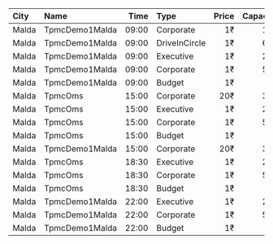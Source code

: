 | City  | Name           |  Time | Type          | Price | Capacity | Booked |
| :---- | :------------- | ----: | :------------ | ----: | -------: | -----: |
| Malda | TpmcDemo1Malda | 09:00 | Corporate     |    1₹ |      156 |     26 |
| Malda | TpmcDemo1Malda | 09:00 | DriveInCircle |    1₹ |      600 |      0 |
| Malda | TpmcDemo1Malda | 09:00 | Executive     |    1₹ |      222 |    143 |
| Malda | TpmcDemo1Malda | 09:00 | Corporate     |    1₹ |      538 |    100 |
| Malda | TpmcDemo1Malda | 09:00 | Budget        |    1₹ |       95 |     32 |
| Malda | TpmcOms        | 15:00 | Corporate     |   20₹ |      307 |     69 |
| Malda | TpmcOms        | 15:00 | Executive     |    1₹ |      222 |    143 |
| Malda | TpmcOms        | 15:00 | Corporate     |    1₹ |      538 |    101 |
| Malda | TpmcOms        | 15:00 | Budget        |    1₹ |       95 |     32 |
| Malda | TpmcDemo1Malda | 15:00 | Corporate     |   20₹ |      307 |     69 |
| Malda | TpmcOms        | 18:30 | Executive     |    1₹ |      222 |    143 |
| Malda | TpmcOms        | 18:30 | Corporate     |    1₹ |      538 |    100 |
| Malda | TpmcOms        | 18:30 | Budget        |    1₹ |       95 |     32 |
| Malda | TpmcDemo1Malda | 22:00 | Executive     |    1₹ |      222 |    143 |
| Malda | TpmcDemo1Malda | 22:00 | Corporate     |    1₹ |      538 |    100 |
| Malda | TpmcDemo1Malda | 22:00 | Budget        |    1₹ |       95 |     32 |